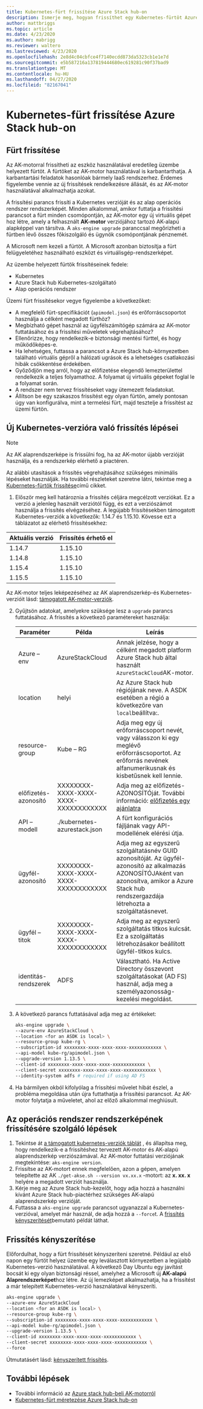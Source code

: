 ```yaml
---
title: Kubernetes-fürt frissítése Azure Stack hub-on
description: Ismerje meg, hogyan frissíthet egy Kubernetes-fürtöt Azure Stack hub-on.
author: mattbriggs
ms.topic: article
ms.date: 4/23/2020
ms.author: mabrigg
ms.reviewer: waltero
ms.lastreviewed: 4/23/2020
ms.openlocfilehash: 2e8d4c04cbfce4f7140ecdd873da5323cb1e1e7d
ms.sourcegitcommit: e5b587216a137819444680ec619281c90f37bad9
ms.translationtype: MT
ms.contentlocale: hu-HU
ms.lasthandoff: 04/27/2020
ms.locfileid: "82167041"
---
```

# <a name="upgrade-a-kubernetes-cluster-on-azure-stack-hub"></a>Kubernetes-fürt frissítése Azure Stack hub-on

## <a name="upgrade-a-cluster"></a>Fürt frissítése

Az AK-motorral frissítheti az eszköz használatával eredetileg üzembe helyezett fürtöt. A fürtöket az AK-motor használatával is karbantarthatja. A karbantartási feladatok hasonlóak bármely IaaS rendszerhez. Érdemes figyelembe vennie az új frissítések rendelkezésre állását, és az AK-motor használatával alkalmazhatja azokat.

A frissítési parancs frissíti a Kubernetes verzióját és az alap operációs rendszer rendszerképét. Minden alkalommal, amikor futtatja a frissítési parancsot a fürt minden csomópontján, az AK-motor egy új virtuális gépet hoz létre, amely a felhasznált **AK-motor** verziójához tartozó AK-alapú alapképpel van társítva. A `aks-engine upgrade` paranccsal megőrizheti a fürtben lévő összes főkiszolgáló és ügynök csomópontjának pénznemét. 

A Microsoft nem kezeli a fürtöt. A Microsoft azonban biztosítja a fürt felügyeletéhez használható eszközt és virtuálisgép-rendszerképet. 

Az üzembe helyezett fürtök frissítéseinek fedele:

-   Kubernetes
-   Azure Stack hub Kubernetes-szolgáltató
-   Alap operációs rendszer

Üzemi fürt frissítésekor vegye figyelembe a következőket:

-   A megfelelő fürt-specifikációt (`apimodel.json`) és erőforráscsoportot használja a célként megadott fürthöz?
-   Megbízható gépet használ az ügyfélszámítógép számára az AK-motor futtatásához és a frissítési műveletek végrehajtásához?
-   Ellenőrizze, hogy rendelkezik-e biztonsági mentési fürttel, és hogy működőképes-e.
-   Ha lehetséges, futtassa a parancsot a Azure Stack hub-környezetben található virtuális gépről a hálózati ugrások és a lehetséges csatlakozási hibák csökkentése érdekében.
-   Győződjön meg arról, hogy az előfizetése elegendő lemezterülettel rendelkezik a teljes folyamathoz. A folyamat új virtuális gépeket foglal le a folyamat során.
-   A rendszer nem tervez frissítéseket vagy ütemezett feladatokat.
-   Állítson be egy szakaszos frissítést egy olyan fürtön, amely pontosan úgy van konfigurálva, mint a termelési fürt, majd tesztelje a frissítést az üzemi fürtön.

## <a name="steps-to-upgrade-to-a-newer-kubernetes-version"></a>Új Kubernetes-verzióra való frissítés lépései

> [!Note]  
> Az AK alaprendszerképe is frissülni fog, ha az AK-motor újabb verzióját használja, és a rendszerkép elérhető a piactéren.

Az alábbi utasítások a frissítés végrehajtásához szükséges minimális lépéseket használják. Ha további részleteket szeretne látni, tekintse meg a [Kubernetes-fürtök frissítése](https://github.com/Azure/aks-engine/blob/master/docs/topics/upgrade.md)című cikket.

1. Először meg kell határoznia a frissítés céljára megcélzott verziókat. Ez a verzió a jelenleg használt verziótól függ, és ezt a verziószámot használja a frissítés elvégzéséhez. A legújabb frissítésekben támogatott Kubernetes-verziók a következők: 1.14.7 és 1.15.10. Kövesse ezt a táblázatot az elérhető frissítésekhez:

| Aktuális verzió | Frissítés érhető el |
| --- | --- |
|1.14.7 | 1.15.10 |
|1.14.8 | 1.15.10 |
|1.15.4 | 1.15.10 |
|1.15.5 | 1.15.10 |

Az AK-motor teljes leképezéséhez az AK alaprendszerkép-és Kubernetes-verzióit lásd: [támogatott AK-motor-verziók](https://github.com/Azure/aks-engine/blob/master/docs/topics/azure-stack.md#supported-aks-engine-versions).

2. Gyűjtsön adatokat, amelyekre szüksége lesz a `upgrade` parancs futtatásához. A frissítés a következő paramétereket használja:

    | Paraméter | Példa | Leírás |
    | --- | --- | --- |
    | Azure – env | AzureStackCloud | Annak jelzése, hogy a célként megadott platform Azure Stack hub által használt `AzureStackCloud`AK-motor. |
    | location | helyi | Az Azure Stack hub régiójának neve. A ASDK esetében a régió a következőre van `local`beállítva:. |
    | resource-group | Kube – RG | Adja meg egy új erőforráscsoport nevét, vagy válasszon ki egy meglévő erőforráscsoportot. Az erőforrás nevének alfanumerikusnak és kisbetűsnek kell lennie. |
    | előfizetés-azonosító | XXXXXXXX-XXXX-XXXX-XXXX-XXXXXXXXXXXX | Adja meg az előfizetés-AZONOSÍTÓját. További információ: [előfizetés egy ajánlatra](https://docs.microsoft.com/azure-stack/user/azure-stack-subscribe-services#subscribe-to-an-offer) |
    | API – modell | ./kubernetes-azurestack.json | A fürt konfigurációs fájljának vagy API-modellének elérési útja. |
    | ügyfél-azonosító | XXXXXXXX-XXXX-XXXX-XXXX-XXXXXXXXXXXX | Adja meg az egyszerű szolgáltatásnév GUID azonosítóját. Az ügyfél-azonosító az alkalmazás AZONOSÍTÓJAként van azonosítva, amikor a Azure Stack hub rendszergazdája létrehozta a szolgáltatásnevet. |
    | ügyfél – titok | XXXXXXXX-XXXX-XXXX-XXXX-XXXXXXXXXXXX | Adja meg az egyszerű szolgáltatás titkos kulcsát. Ez a szolgáltatás létrehozásakor beállított ügyfél-titkos kulcs. |
    | identitás-rendszerek | ADFS | Választható. Ha Active Directory összevont szolgáltatásokat (AD FS) használ, adja meg a személyazonosság-kezelési megoldást. |

3. A következő parancs futtatásával adja meg az értékeket:

    ```bash  
    aks-engine upgrade \
    --azure-env AzureStackCloud \
    --location <for an ASDK is local> \
    --resource-group kube-rg \
    --subscription-id xxxxxxxx-xxxx-xxxx-xxxx-xxxxxxxxxxxx \
    --api-model kube-rg/apimodel.json \
    --upgrade-version 1.13.5 \
    --client-id xxxxxxxx-xxxx-xxxx-xxxx-xxxxxxxxxxxx \
    --client-secret xxxxxxxx-xxxx-xxxx-xxxx-xxxxxxxxxxxx \
    --identity-system adfs # required if using AD FS
    ```

4.  Ha bármilyen okból kifolyólag a frissítési művelet hibát észlel, a probléma megoldása után újra futtathatja a frissítési parancsot. Az AK-motor folytatja a műveletet, ahol az előző alkalommal meghiúsult.

## <a name="steps-to-only-upgrade-the-os-image"></a>Az operációs rendszer rendszerképének frissítésére szolgáló lépések

1. Tekintse át [a támogatott kubernetes-verziók táblát](https://github.com/Azure/aks-engine/blob/master/docs/topics/azure-stack.md#supported-kubernetes-versions) , és állapítsa meg, hogy rendelkezik-e a frissítéshez tervezett AK-motor és AK-alapú alaprendszerkép verziószámával. Az AK-motor futtatási verziójának megtekintése: `aks-engine version`.
2. Frissítse az AK-motort ennek megfelelően, azon a gépen, amelyen telepítette az AK `./get-akse.sh --version vx.xx.x` -motort: az **x. xx. x** helyére a megadott verziót használja.
3. Kérje meg az Azure Stack hub-kezelőt, hogy adja hozzá a használni kívánt Azure Stack hub-piactérhez szükséges AK-alapú alaprendszerkép verzióját.
4. Futtassa a `aks-engine upgrade` parancsot ugyanazzal a Kubernetes-verzióval, amelyet már használ, de adja hozzá a `--force`t. A [frissítés kényszerítését](#forcing-an-upgrade)bemutató példát láthat.


## <a name="forcing-an-upgrade"></a>Frissítés kényszerítése

Előfordulhat, hogy a fürt frissítését kényszeríteni szeretné. Például az első napon egy fürtöt helyez üzembe egy leválasztott környezetben a legújabb Kubernetes-verzió használatával. A következő Day Ubuntu egy javítást bocsát ki egy olyan biztonsági réssel, amelyhez a Microsoft új **AK-alapú Alaprendszerképet**hoz létre. Az új lemezképet alkalmazhatja, ha a frissítést a már telepített Kubernetes-verzió használatával kényszeríti.

```bash  
aks-engine upgrade \
--azure-env AzureStackCloud   
--location <for an ASDK is local> \
--resource-group kube-rg \
--subscription-id xxxxxxxx-xxxx-xxxx-xxxx-xxxxxxxxxxxx \
--api-model kube-rg/apimodel.json \
--upgrade-version 1.13.5 \
--client-id xxxxxxxx-xxxx-xxxx-xxxx-xxxxxxxxxxxx \
--client-secret xxxxxxxx-xxxx-xxxx-xxxx-xxxxxxxxxxxx \
--force
```

Útmutatásért lásd: [kényszerített frissítés](https://github.com/Azure/aks-engine/blob/master/docs/topics/upgrade.md#force-upgrade).

## <a name="next-steps"></a>További lépések

- További információ az [Azure stack hub-beli AK-motorról](azure-stack-kubernetes-aks-engine-overview.md)
- [Kubernetes-fürt méretezése Azure Stack hub-on](azure-stack-kubernetes-aks-engine-scale.md)
